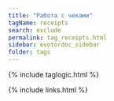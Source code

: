 ```yaml
---
title: "Работа с чеками"
tagName: receipts
search: exclude
permalink: tag_receipts.html
sidebar: evotordoc_sidebar
folder: tags
---
```

{% include taglogic.html %}

{% include links.html %}
